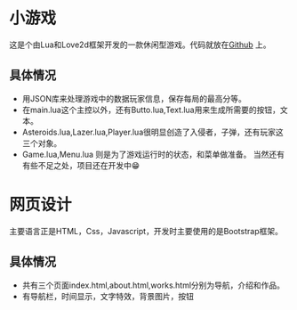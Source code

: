 # 小游戏

这是个由Lua和Love2d框架开发的一款休闲型游戏。代码就放在[Github](https://github.com/zhummq/lua-and-love2d) 上。
## 具体情况
- 用JSON库来处理游戏中的数据玩家信息，保存每局的最高分等。
- 在main.lua这个主控以外，还有Butto.lua,Text.lua用来生成所需要的按钮，文本。
- Asteroids.lua,Lazer.lua,Player.lua很明显创造了入侵者，子弹，还有玩家这三个对象。
- Game.lua,Menu.lua 则是为了游戏运行时的状态，和菜单做准备。
当然还有有些不足之处，项目还在开发中😁

# 网页设计
主要语言正是HTML，Css，Javascript，开发时主要使用的是Bootstrap框架。
## 具体情况
- 共有三个页面index.html,about.html,works.html分别为导航，介绍和作品。
- 有导航栏，时间显示，文字特效，背景图片，按钮
